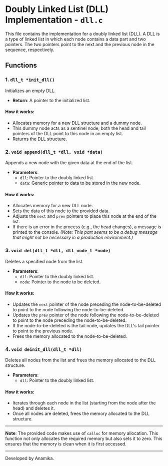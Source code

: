 # Doubly Linked List (DLL) Implementation - `dll.c`

This file contains the implementation for a doubly linked list (DLL). A DLL is a type of linked list in which each node contains a data part and two pointers. The two pointers point to the next and the previous node in the sequence, respectively.

## Functions

### 1. `dll_t *init_dll()`
Initializes an empty DLL.

- **Return**: A pointer to the initialized list.

#### How it works:
- Allocates memory for a new DLL structure and a dummy node.
- This dummy node acts as a sentinel node; both the head and tail pointers of the DLL point to this node in an empty list.
- Returns the DLL structure.

### 2. `void append(dll_t *dll, void *data)`
Appends a new node with the given data at the end of the list.

- **Parameters**:
  - `dll`: Pointer to the doubly linked list.
  - `data`: Generic pointer to data to be stored in the new node.

#### How it works:
- Allocates memory for a new DLL node.
- Sets the data of this node to the provided data.
- Adjusts the `next` and `prev` pointers to place this node at the end of the list.
- If there is an error in the process (e.g., the head changes), a message is printed to the console. *(Note: This part seems to be a debug message that might not be necessary in a production environment.)*

### 3. `void del(dll_t *dll, dll_node_t *node)`
Deletes a specified node from the list.

- **Parameters**:
  - `dll`: Pointer to the doubly linked list.
  - `node`: Pointer to the node to be deleted.

#### How it works:
- Updates the `next` pointer of the node preceding the node-to-be-deleted to point to the node following the node-to-be-deleted.
- Updates the `prev` pointer of the node following the node-to-be-deleted to point to the node preceding the node-to-be-deleted.
- If the node-to-be-deleted is the tail node, updates the DLL's tail pointer to point to the previous node.
- Frees the memory allocated to the node-to-be-deleted.

### 4. `void deinit_dll(dll_t *dll)`
Deletes all nodes from the list and frees the memory allocated to the DLL structure.

- **Parameters**:
  - `dll`: Pointer to the doubly linked list.

#### How it works:
- Iterates through each node in the list (starting from the node after the head) and deletes it.
- Once all nodes are deleted, frees the memory allocated to the DLL structure.

---

**Note**: The provided code makes use of `calloc` for memory allocation. This function not only allocates the required memory but also sets it to zero. This ensures that the memory is clean when it is first accessed.

---

Developed by Anamika.

